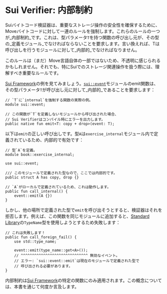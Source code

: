 # Sui Verifier: 内部制約

Suiバイトコード検証器は、重要なストレージ操作の安全性を確保するために、Moveバイトコードに対して一連のルールを強制します。これらのルールの一つが_内部制約_です。これは、型パラメータ`T`を持つ関数の呼び出し元が、その型の_定義モジュール_でなければならないことを要求します。言い換えれば、Tは呼び出しを行うモジュールに対して_内部的_でなければなりません。

このルールは（まだ）Move言語自体の一部ではないため、不透明に感じられるかもしれません。それでも、特にSuiでのストレージ関連操作を扱う際には、理解すべき重要なルールです。

[Sui Framework][sui-framework]の例を見てみましょう。[`sui::event`][event]モジュールのemit関数は、その型パラメータ`T`が呼び出し元に対して_内部的_であることを要求します：

```move
// `T`に`internal`を強制する関数の実際の例。
module sui::event;

// この関数が`T`を定義しないモジュールから呼び出された場合、
// Sui Verifierはコンパイル時にエラーを出力します。
public native fun emit<T: copy + drop>(event: T);
```

以下は`emit`の正しい呼び出しです。型`A`は`exercise_internal`モジュール内で定義されているため、内部的で有効です：

```move
// 型`A`を定義。
module book::exercise_internal;

use sui::event;

/// このモジュールで定義された型なので、ここでは内部的です。
public struct A has copy, drop {}

// `A`がローカルで定義されているため、これは動作します。
public fun call_internal() {
    event::emit(A {})
}
```

しかし、他の場所で定義された型で`emit`を呼び出そうとすると、検証器はそれを拒否します。例えば、この関数を同じモジュールに追加すると、[Standard Library][move-stdlib]の`TypeName`型を使用しようとするため失敗します：

```move
// これは失敗します！
public fun call_foreign_fail() {
    use std::type_name;

    event::emit(type_name::get<A>());
    // ^^^^^^^^^^^^^^^^^^^^^^^^^^^^^^ 無効なイベント。
    // エラー: `sui::event::emit`は現在のモジュールで定義された型で
    // 呼び出される必要があります。
}
```

内部制約は[Sui Framework][sui-framework]の特定の関数にのみ適用されます。この概念については、本書を通じて何度か言及します。

[sui-framework]: ./../programmability/sui-framework.md
[move-stdlib]: ./../move-basics/standard-library.md
[event]: ./../programmability/events.md
[reflection]: ./../move-basics/type-reflection.md